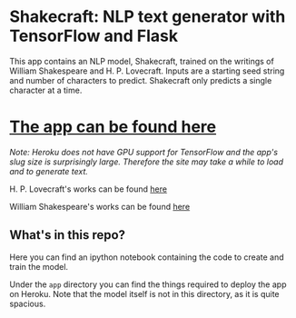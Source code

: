 # Shakecraft: NLP text generator with TensorFlow and Flask 

This app contains an NLP model, Shakecraft, trained on the writings of
William Shakespeare and H. P. Lovecraft. Inputs are a 
starting seed string and number of characters to predict.
Shakecraft only predicts a single character at a time.

# [The app can be found here](https://shakecraft.herokuapp.com/)

*Note: Heroku does not have GPU support for TensorFlow and the 
app's slug size is surprisingly large. Therefore the site may take
a while to load and to generate text.*

H. P. Lovecraft's works can be found [here](https://www.hplovecraft.com/writings/texts/)

William Shakespeare's works can be found [here](https://www.thecompleteworksofshakespeare.com/)

## What's in this repo?

Here you can find an ipython notebook containing the code to
create and train the model.

Under the `app` directory you can find the things required
to deploy the app on Heroku. Note that the model itself is
not in this directory, as it is quite spacious.

